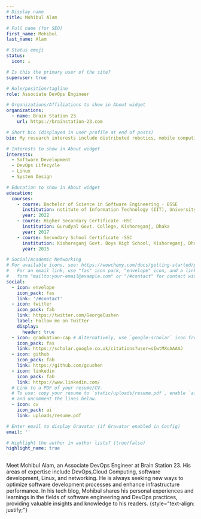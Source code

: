 ```yaml
---
# Display name
title: Mohibul Alam

# Full name (for SEO)
first_name: Mohibul
last_name: Alam

# Status emoji
status:
  icon: ☕️

# Is this the primary user of the site?
superuser: true

# Role/position/tagline
role: Associate DevOps Engineer

# Organizations/Affiliations to show in About widget
organizations:
  - name: Brain Station 23
    url: https://brainstation-23.com

# Short bio (displayed in user profile at end of posts)
bio: My research interests include distributed robotics, mobile computing and programmable matter.

# Interests to show in About widget
interests:
  - Software Development
  - DevOps Lifecycle
  - Linux
  - System Design

# Education to show in About widget
education:
  courses:
    - course: Bachelor of Science in Software Engineering - BSSE
      institution: nstitute of Information Technology (IIT), University of Dhaka
      year: 2022
    - course: Higher Secondary Certificate -HSC
      institution: Gurudyal Govt. College, Kishoreganj, Dhaka
      year: 2017
    - course: Secondary School Certificate -SSC
      institution: Kishoreganj Govt. Boys High School, Kishoreganj, Dhaka
      year: 2015

# Social/Academic Networking
# For available icons, see: https://wowchemy.com/docs/getting-started/page-builder/#icons
#   For an email link, use "fas" icon pack, "envelope" icon, and a link in the
#   form "mailto:your-email@example.com" or "/#contact" for contact widget.
social:
  - icon: envelope
    icon_pack: fas
    link: '/#contact'
  - icon: twitter
    icon_pack: fab
    link: https://twitter.com/GeorgeCushen
    label: Follow me on Twitter
    display:
      header: true
  - icon: graduation-cap # Alternatively, use `google-scholar` icon from `ai` icon pack
    icon_pack: fas
    link: https://scholar.google.co.uk/citations?user=sIwtMXoAAAAJ
  - icon: github
    icon_pack: fab
    link: https://github.com/gcushen
  - icon: linkedin
    icon_pack: fab
    link: https://www.linkedin.com/
  # Link to a PDF of your resume/CV.
  # To use: copy your resume to `static/uploads/resume.pdf`, enable `ai` icons in `params.yaml`,
  # and uncomment the lines below.
  - icon: cv
    icon_pack: ai
    link: uploads/resume.pdf

# Enter email to display Gravatar (if Gravatar enabled in Config)
email: ''

# Highlight the author in author lists? (true/false)
highlight_name: true
---
```


Meet Mohibul Alam, an Associate DevOps Engineer at Brain Station 23. His areas of expertise include DevOps,Cloud Computing, software development, Linux, and networking. He is always seeking new ways to optimize software development processes and enhance infrastructure performance. In his tech blog, Mohibul shares his personal experiences and learnings in the fields of software engineering and DevOps practices, providing valuable insights and knowledge to his readers.
{style="text-align: justify;"}
